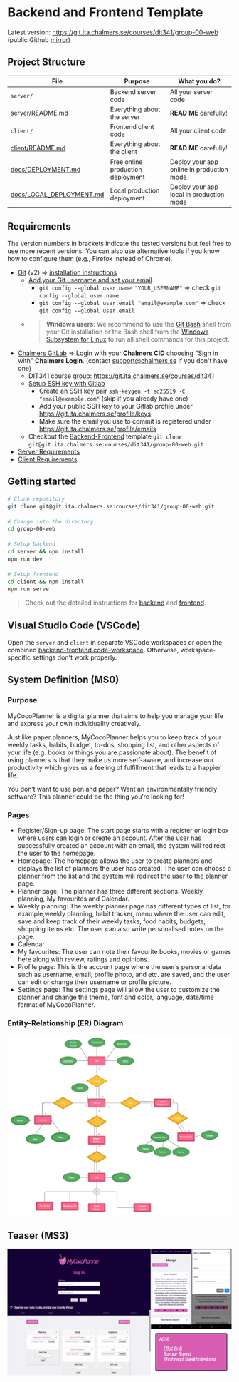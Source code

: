 # Backend and Frontend Template

Latest version: https://git.ita.chalmers.se/courses/dit341/group-00-web (public Github [mirror](https://github.com/dit341/group-00-web))

## Project Structure

| File        | Purpose           | What you do?  |
| ------------- | ------------- | ----- |
| `server/` | Backend server code | All your server code |
| [server/README.md](server/README.md) | Everything about the server | **READ ME** carefully! |
| `client/` | Frontend client code | All your client code |
| [client/README.md](client/README.md) | Everything about the client | **READ ME** carefully! |
| [docs/DEPLOYMENT.md](docs/DEPLOYMENT.md) | Free online production deployment | Deploy your app online in production mode |
| [docs/LOCAL_DEPLOYMENT.md](docs/LOCAL_DEPLOYMENT.md) | Local production deployment | Deploy your app local in production mode |

## Requirements

The version numbers in brackets indicate the tested versions but feel free to use more recent versions.
You can also use alternative tools if you know how to configure them (e.g., Firefox instead of Chrome).

* [Git](https://git-scm.com/) (v2) => [installation instructions](https://www.atlassian.com/git/tutorials/install-git)
  * [Add your Git username and set your email](https://docs.gitlab.com/ce/gitlab-basics/start-using-git.html#add-your-git-username-and-set-your-email)
    * `git config --global user.name "YOUR_USERNAME"` => check `git config --global user.name`
    * `git config --global user.email "email@example.com"` => check `git config --global user.email`
  * > **Windows users**: We recommend to use the [Git Bash](https://www.atlassian.com/git/tutorials/git-bash) shell from your Git installation or the Bash shell from the [Windows Subsystem for Linux](https://docs.microsoft.com/en-us/windows/wsl/install-win10) to run all shell commands for this project.
* [Chalmers GitLab](https://git.ita.chalmers.se/) => Login with your **Chalmers CID** choosing "Sign in with" **Chalmers Login**. (contact [support@chalmers.se](mailto:support@chalmers.se) if you don't have one)
  * DIT341 course group: https://git.ita.chalmers.se/courses/dit341
  * [Setup SSH key with Gitlab](https://docs.gitlab.com/ee/ssh/)
    * Create an SSH key pair `ssh-keygen -t ed25519 -C "email@example.com"` (skip if you already have one)
    * Add your public SSH key to your Gitlab profile under https://git.ita.chalmers.se/profile/keys
    * Make sure the email you use to commit is registered under https://git.ita.chalmers.se/profile/emails
  * Checkout the [Backend-Frontend](https://git.ita.chalmers.se/courses/dit341/group-00-web) template `git clone git@git.ita.chalmers.se:courses/dit341/group-00-web.git`
* [Server Requirements](./server/README.md#Requirements)
* [Client Requirements](./client/README.md#Requirements)

## Getting started

```bash
# Clone repository
git clone git@git.ita.chalmers.se:courses/dit341/group-00-web.git

# Change into the directory
cd group-00-web

# Setup backend
cd server && npm install
npm run dev

# Setup frontend
cd client && npm install
npm run serve
```

> Check out the detailed instructions for [backend](./server/README.md) and [frontend](./client/README.md).

## Visual Studio Code (VSCode)

Open the `server` and `client` in separate VSCode workspaces or open the combined [backend-frontend.code-workspace](./backend-frontend.code-workspace). Otherwise, workspace-specific settings don't work properly.

## System Definition (MS0)

### Purpose

MyCocoPlanner is a digital planner that aims to help you manage your life and express your own individuality creatively.

Just like paper planners, MyCocoPlanner helps you to keep track of your weekly tasks, habits, budget, to-dos, shopping list, and other aspects of your life (e.g. books or things you are passionate about). The benefit of using planners is that they make us more self-aware, and increase our productivity which gives us a feeling of fulfillment that leads to a happier life. 

You don’t want to use pen and paper? Want an environmentally friendly software? This planner could be the thing you’re looking for!


### Pages

* Register/Sign-up page: The start page starts with a register or login box where users can login or create an account. After the user has successfully created an account with an email, the system will redirect the user to the homepage. 
* Homepage:   The homepage allows the user to create planners and displays the list of planners the user has created. The user can choose a planner from the list and the system will redirect the user to the planner page. 
* Planner page: The planner has three different sections. Weekly planning, My favourites and Calendar.
* Weekly planning: The weekly planner page has different types of list, for example,weekly planning, habit tracker, menu where the user can edit, save and keep track of their weekly tasks, food habits, budgets, shopping items etc. The user can also write personalised notes on the page. 
* Calendar
* My favourites: The user can note their favourite books, movies or games here along with review, ratings and opinions. 
* Profile page: This is the account page where the user’s personal data such as username, email, profile photo, and etc. are saved, and the user can edit or change their username or profile picture. 
* Settings page: The settings page will allow the user to customize the planner and change the theme, font and color, language, date/time format of MyCocoPlanner.


### Entity-Relationship (ER) Diagram

![ER Diagram](./images/ER_Diagram.jpg)

## Teaser (MS3)

![Teaser](./images/teaser.png)
